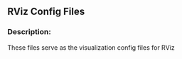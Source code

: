 ## RViz Config Files

### Description:
These files serve as the visualization config files for RViz
